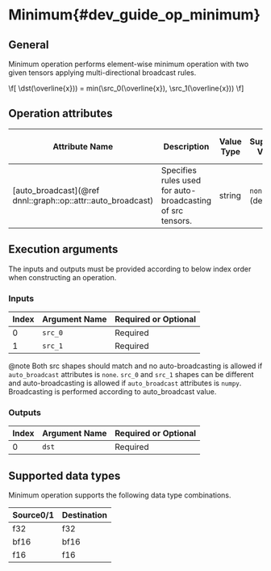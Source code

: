 Minimum{#dev_guide_op_minimum}
==============================

## General

Minimum operation performs element-wise minimum operation with two given tensors applying
multi-directional broadcast rules.

  \f[ \dst(\overline{x})) = min(\src\_0(\overline{x}), \src\_1(\overline{x})) \f]

## Operation attributes

Attribute Name | Description | Value Type |Supported Values | Required or Optional
-- | -- | --| --|--
[auto_broadcast](@ref dnnl::graph::op::attr::auto_broadcast) | Specifies rules used for auto-broadcasting of src tensors. |string |`none`,`numpy` (default)  | Optional

## Execution arguments

The inputs and outputs must be provided according to below index order when
constructing an operation.

### Inputs

Index | Argument Name | Required or Optional
----- | ------------- | --------------------
0     | `src_0`       | Required
1     | `src_1`       | Required

@note Both src shapes should match and no auto-broadcasting is allowed if
`auto_broadcast` attributes is `none`. `src_0` and `src_1` shapes can be
different and auto-broadcasting is allowed if `auto_broadcast` attributes is
`numpy`. Broadcasting is performed according to auto_broadcast value.

### Outputs

Index | Argument Name | Required or Optional
----- | ------------- | --------------------
0     | `dst`         | Required

## Supported data types

Minimum operation supports the following data type combinations.

Source0/1  | Destination
---- | -------
f32  | f32
bf16 | bf16
f16  | f16
